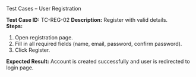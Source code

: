 Test Cases – User Registration

**Test Case ID:** TC-REG-02
**Description:** Register with valid details.  
**Steps:**  
1. Open registration page.  
2. Fill in all required fields (name, email, password, confirm password).  
3. Click Register.  

**Expected Result:** Account is created successfully and user is redirected to login page.
